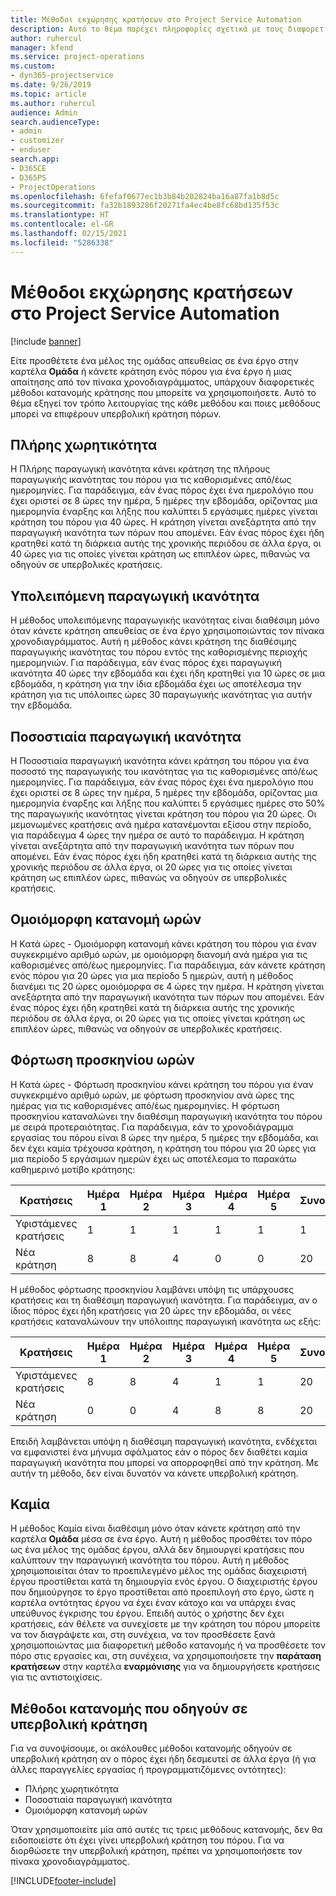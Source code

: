 ```yaml
---
title: Μέθοδοι εκχώρησης κρατήσεων στο Project Service Automation
description: Αυτό το θέμα παρέχει πληροφορίες σχετικά με τους διαφορετικούς τρόπους με τους οποίους μπορείτε να κλείσετε τις εκχωρήσεις.
author: ruhercul
manager: kfend
ms.service: project-operations
ms.custom:
- dyn365-projectservice
ms.date: 9/26/2019
ms.topic: article
ms.author: ruhercul
audience: Admin
search.audienceType:
- admin
- customizer
- enduser
search.app:
- D365CE
- D365PS
- ProjectOperations
ms.openlocfilehash: 6fefaf0677ec1b3b84b202824ba16a87fa1b8d5c
ms.sourcegitcommit: fa32b1893286f20271fa4ec4be8fc68bd135f53c
ms.translationtype: HT
ms.contentlocale: el-GR
ms.lasthandoff: 02/15/2021
ms.locfileid: "5286338"
---
```

# <a name="booking-allocation-methods-in-project-service-automation"></a>Μέθοδοι εκχώρησης κρατήσεων στο Project Service Automation

[!include [banner](../includes/psa-now-project-operations.md)]

Είτε προσθέτετε ένα μέλος της ομάδας απευθείας σε ένα έργο στην καρτέλα **Ομάδα** ή κάνετε κράτηση ενός πόρου για ένα έργο ή μιας απαίτησης από τον πίνακα χρονοδιαγράμματος, υπάρχουν διαφορετικές μέθοδοι κατανομής κράτησης που μπορείτε να χρησιμοποιήσετε. Αυτό το θέμα εξηγεί τον τρόπο λειτουργίας της κάθε μεθόδου και ποιες μεθόδους μπορεί να επιφέρουν υπερβολική κράτηση πόρων.

## <a name="full-capacity"></a>Πλήρης χωρητικότητα 
Η Πλήρης παραγωγική ικανότητα κάνει κράτηση της πλήρους παραγωγικής ικανότητας του πόρου για τις καθορισμένες από/έως ημερομηνίες. Για παράδειγμα, εάν ένας πόρος έχει ένα ημερολόγιο που έχει οριστεί σε 8 ώρες την ημέρα, 5 ημέρες την εβδομάδα, ορίζοντας μια ημερομηνία έναρξης και λήξης που καλύπτει 5 εργάσιμες ημέρες γίνεται κράτηση του πόρου για 40 ώρες. Η κράτηση γίνεται ανεξάρτητα από την παραγωγική ικανότητα των πόρων που απομένει. Εάν ένας πόρος έχει ήδη κρατηθεί κατά τη διάρκεια αυτής της χρονικής περιόδου σε άλλα έργα, οι 40 ώρες για τις οποίες γίνεται κράτηση ως επιπλέον ώρες, πιθανώς να οδηγούν σε υπερβολικές κρατήσεις.

## <a name="remaining-capacity"></a>Υπολειπόμενη παραγωγική ικανότητα
Η μέθοδος υπολειπόμενης παραγωγικής ικανότητας είναι διαθέσιμη μόνο όταν κάνετε κράτηση απευθείας σε ένα έργο χρησιμοποιώντας τον πίνακα χρονοδιαγράμματος. Αυτή η μέθοδος κάνει κράτηση της διαθέσιμης παραγωγικής ικανότητας του πόρου εντός της καθορισμένης περιοχής ημερομηνιών. Για παράδειγμα, εάν ένας πόρος έχει παραγωγική ικανότητα 40 ώρες την εβδομάδα και έχει ήδη κρατηθεί για 10 ώρες σε μια εβδομάδα, η κράτηση για την ίδια εβδομάδα έχει ως αποτέλεσμα την κράτηση για τις υπόλοιπες ώρες 30 παραγωγικής ικανότητας για αυτήν την εβδομάδα.

## <a name="percentage-capacity"></a>Ποσοστιαία παραγωγική ικανότητα
Η Ποσοστιαία παραγωγική ικανότητα κάνει κράτηση του πόρου για ένα ποσοστό της παραγωγικής του ικανότητας για τις καθορισμένες από/έως ημερομηνίες. Για παράδειγμα, εάν ένας πόρος έχει ένα ημερολόγιο που έχει οριστεί σε 8 ώρες την ημέρα, 5 ημέρες την εβδομάδα, ορίζοντας μια ημερομηνία έναρξης και λήξης που καλύπτει 5 εργάσιμες ημέρες στο 50% της παραγωγικής ικανότητας γίνεται κράτηση του πόρου για 20 ώρες. Οι μεμονωμένες κρατήσεις ανά ημέρα κατανέμονται εξίσου στην περίοδο, για παράδειγμα 4 ώρες την ημέρα σε αυτό το παράδειγμα. Η κράτηση γίνεται ανεξάρτητα από την παραγωγική ικανότητα των πόρων που απομένει. Εάν ένας πόρος έχει ήδη κρατηθεί κατά τη διάρκεια αυτής της χρονικής περιόδου σε άλλα έργα, οι 20 ώρες για τις οποίες γίνεται κράτηση ως επιπλέον ώρες, πιθανώς να οδηγούν σε υπερβολικές κρατήσεις.

## <a name="evenly-distribute-hours"></a>Ομοιόμορφη κατανομή ωρών
Η Κατά ώρες - Ομοιόμορφη κατανομή κάνει κράτηση του πόρου για έναν συγκεκριμένο αριθμό ωρών, με ομοιόμορφη διανομή ανά ημέρα για τις καθορισμένες από/έως ημερομηνίες. Για παράδειγμα, εάν κάνετε κράτηση ενός πόρου για 20 ώρες για μια περίοδο 5 ημερών, αυτή η μέθοδος διανέμει τις 20 ώρες ομοιόμορφα σε 4 ώρες την ημέρα. Η κράτηση γίνεται ανεξάρτητα από την παραγωγική ικανότητα των πόρων που απομένει. Εάν ένας πόρος έχει ήδη κρατηθεί κατά τη διάρκεια αυτής της χρονικής περιόδου σε άλλα έργα, οι 20 ώρες για τις οποίες γίνεται κράτηση ως επιπλέον ώρες, πιθανώς να οδηγούν σε υπερβολικές κρατήσεις.

## <a name="front-load-hours"></a>Φόρτωση προσκηνίου ωρών
Η Κατά ώρες - Φόρτωση προσκηνίου κάνει κράτηση του πόρου για έναν συγκεκριμένο αριθμό ωρών, με φόρτωση προσκηνίου ανά ώρες της ημέρας για τις καθορισμένες από/έως ημερομηνίες. Η φόρτωση προσκηνίου καταναλώνει την διαθέσιμη παραγωγική ικανότητα του πόρου με σειρά προτεραιότητας. Για παράδειγμα, εάν το χρονοδιάγραμμα εργασίας του πόρου είναι 8 ώρες την ημέρα, 5 ημέρες την εβδομάδα, και δεν έχει καμία τρέχουσα κράτηση, η κράτηση του πόρου για 20 ώρες για μια περίοδο 5 εργάσιμων ημερών έχει ως αποτέλεσμα το παρακάτω καθημερινό μοτίβο κράτησης: 

|         Κρατήσεις          |    Ημέρα 1    |    Ημέρα 2    |    Ημέρα 3    |    Ημέρα 4    |    Ημέρα 5    |    Συνολικά    |
|---------------------------|-------------|-------------|-------------|-------------|-------------|-------------|
|    Υφιστάμενες   κρατήσεις    |    1        |    1        |    1        |    1        |    1        |    1        |
|    Νέα   κράτηση          |    8        |    8        |    4        |    0        |    0        |    20       |

Η μέθοδος φόρτωσης προσκηνίου λαμβάνει υπόψη τις υπάρχουσες κρατήσεις και τη διαθέσιμη παραγωγική ικανότητα. Για παράδειγμα, αν ο ίδιος πόρος έχει ήδη κρατήσεις για 20 ώρες την εβδομάδα, οι νέες κρατήσεις καταναλώνουν την υπόλοιπης παραγωγική ικανότητα ως εξής:

|   Κρατήσεις          | Ημέρα 1 | Ημέρα 2 | Ημέρα 3 | Ημέρα 4 | Ημέρα 5 | Συνολικά |
|---------------------|-------|-------|-------|-------|-------|-------|
| Υφιστάμενες   κρατήσεις | 8     | 8     | 4     | 1     | 1     | 20    |
| Νέα   κράτηση       | 0     | 0     | 4     | 8     | 8     | 20    |

Επειδή λαμβάνεται υπόψη η διαθέσιμη παραγωγική ικανότητα, ενδέχεται να εμφανιστεί ένα μήνυμα σφάλματος εάν ο πόρος δεν διαθέτει καμία παραγωγική ικανότητα που μπορεί να απορροφηθεί από την κράτηση. Με αυτήν τη μέθοδο, δεν είναι δυνατόν να κάνετε υπερβολική κράτηση.

## <a name="none"></a>Καμία
Η μέθοδος Καμία είναι διαθέσιμη μόνο όταν κάνετε κράτηση από την καρτέλα **Ομάδα** μέσα σε ένα έργο. Αυτή η μέθοδος προσθέτει τον πόρο ως ένα μέλος της ομάδας έργου, αλλά δεν δημιουργεί κρατήσεις που καλύπτουν την παραγωγική ικανότητα του πόρου. Αυτή η μέθοδος χρησιμοποιείται όταν το προεπιλεγμένο μέλος της ομάδας διαχειριστή έργου προστίθεται κατά τη δημιουργία ενός έργου. Ο διαχειριστής έργου που δημιούργησε το έργο προστίθεται από προεπιλογή στο έργο, ώστε η καρτέλα οντότητας έργου να έχει έναν κάτοχο και να υπάρχει ένας υπεύθυνος έγκρισης του έργου. Επειδή αυτός ο χρήστης δεν έχει κρατήσεις, εάν θέλετε να συνεχίσετε με την κράτηση του πόρου μπορείτε να τον διαγράψετε και, στη συνέχεια, να τον προσθέσετε ξανά χρησιμοποιώντας μια διαφορετική μέθοδο κατανομής ή να προσθέσετε τον πόρο στις εργασίες και, στη συνέχεια, να χρησιμοποιήσετε την **παράταση κρατήσεων** στην καρτέλα **εναρμόνισης** για να δημιουργήσετε κρατήσεις για τις αντιστοιχίσεις.

## <a name="allocation-methods-that-lead-to-overbooking"></a>Μέθοδοι κατανομής που οδηγούν σε υπερβολική κράτηση
Για να συνοψίσουμε, οι ακόλουθες μέθοδοι κατανομής οδηγούν σε υπερβολική κράτηση αν ο πόρος έχει ήδη δεσμευτεί σε άλλα έργα (ή για άλλες παραγγελίες εργασίας ή προγραμματιζόμενες οντότητες):

- Πλήρης χωρητικότητα
- Ποσοστιαία παραγωγική ικανότητα
- Ομοιόμορφη κατανομή ωρών

Όταν χρησιμοποιείτε μία από αυτές τις τρεις μεθόδους κατανομής, δεν θα ειδοποιείστε ότι έχει γίνει υπερβολική κράτηση του πόρου. Για να διορθώσετε την υπερβολική κράτηση, πρέπει να χρησιμοποιήσετε τον πίνακα χρονοδιαγράμματος.


[!INCLUDE[footer-include](../includes/footer-banner.md)]